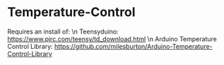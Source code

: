 # Temperature-Control

Requires an install of: \n
Teensyduino: https://www.pjrc.com/teensy/td_download.html \n
Arduino Temperature Control Library: https://github.com/milesburton/Arduino-Temperature-Control-Library
